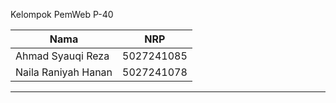 Kelompok PemWeb P-40

| Nama                | NRP        |
| ------------------- | ---------- |
| Ahmad Syauqi Reza   | 5027241085 |
| Naila Raniyah Hanan | 5027241078 |

---
